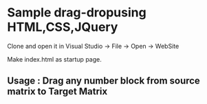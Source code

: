 # Sample drag - drop using HTML,CSS,JQuery

Clone and open it in Visual Studio -> File -> Open -> WebSite 

Make index.html as startup page.

## Usage : Drag any number block from source matrix to Target Matrix
 
 
